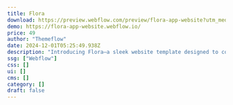 ```yaml
---
title: Flora
download: https://preview.webflow.com/preview/flora-app-website?utm_medium=preview_link&utm_source=designer&utm_content=flora-app-website&preview=cf3b3b94b7f7257b58662f4af7e6a699&workflow=preview
demo: https://flora-app-website.webflow.io/
price: 49
author: "Themeflow"
date: 2024-12-01T05:25:49.938Z
description: "Introducing Flora—a sleek website template designed to complement your stellar app. Elevate your online presence, attract more customers, and boost downloads with this minimalist design crafted to highlight the finest features of your mobile app."
ssg: ["Webflow"]
css: []
ui: []
cms: []
category: []
draft: false
---
```

